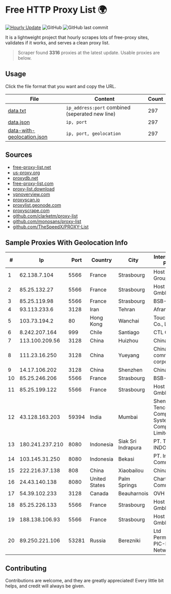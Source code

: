 
# Free HTTP Proxy List 🌍

[![Hourly Update](https://github.com/mertguvencli/http-proxy-list/actions/workflows/main.yml/badge.svg?branch=main)](https://github.com/mertguvencli/http-proxy-list/actions/workflows/main.yml)
![GitHub](https://img.shields.io/github/license/mertguvencli/http-proxy-list)
![GitHub last commit](https://img.shields.io/github/last-commit/mertguvencli/http-proxy-list)

It is a lightweight project that hourly scrapes lots of free-proxy sites, validates if it works, and serves a clean proxy list.


> Scraper found **3316** proxies at the latest update. Usable proxies are below.

## Usage

Click the file format that you want and copy the URL.


|File|Content|Count|
|----|-------|-----|
|[data.txt](https://raw.githubusercontent.com/mertguvencli/http-proxy-list/main/proxy-list/data.txt)|`ip_address:port` combined (seperated new line)|297|
|[data.json](https://raw.githubusercontent.com/mertguvencli/http-proxy-list/main/proxy-list/data.json)|`ip, port`|297|
|[data-with-geolocation.json](https://raw.githubusercontent.com/mertguvencli/http-proxy-list/main/proxy-list/data-with-geolocation.json)|`ip, port, geolocation`|297|

## Sources

* [free-proxy-list.net](https://free-proxy-list.net)
* [us-proxy.org](https://www.us-proxy.org)
* [proxydb.net](http://proxydb.net)
* [free-proxy-list.com](https://free-proxy-list.com/?page=&port=&type%5B%5D=http&type%5B%5D=https&up_time=0&search=Search)
* [proxy-list.download](https://www.proxy-list.download/HTTP)
* [vpnoverview.com](https://vpnoverview.com/privacy/anonymous-browsing/free-proxy-servers)
* [proxyscan.io](https://www.proxyscan.io)
* [proxylist.geonode.com](https://proxylist.geonode.com/api/proxy-list?limit=300&page=1&sort_by=lastChecked&sort_type=desc&protocols=http,https)
* [proxyscrape.com](https://api.proxyscrape.com/v2/?request=displayproxies&protocol=http&timeout=10000&country=all&ssl=all&anonymity=all)
* [github.com/clarketm/proxy-list](https://raw.githubusercontent.com/clarketm/proxy-list/master/proxy-list-raw.txt)
* [github.com/monosans/proxy-list](https://raw.githubusercontent.com/monosans/proxy-list/main/proxies/http.txt)
* [github.com/TheSpeedX/PROXY-List](https://raw.githubusercontent.com/TheSpeedX/PROXY-List/master/http.txt)


## Sample Proxies With Geolocation Info

|#|Ip|Port|Country|City|Internet Service Provider|
|-|--|----|-------|----|-------------------------|
|1|62.138.7.104|5566|France|Strasbourg|Host Europe Group|
|2|85.25.132.27|5566|France|Strasbourg|Host Europe GmbH|
|3|85.25.119.98|5566|France|Strasbourg|BSB-SERVICE|
|4|93.113.233.6|3128|Iran|Tehran|Afranet Co|
|5|103.73.194.2|80|Hong Kong|Wanchai|TouchPal HK Co., Limited|
|6|8.242.207.164|999|Chile|Santiago|CTL Chile|
|7|113.100.209.56|3128|China|Huizhou|Chinanet|
|8|111.23.16.250|3128|China|Yueyang|China Mobile communications corporation|
|9|14.17.106.202|3128|China|Shenzhen|Chinanet|
|10|85.25.246.206|5566|France|Strasbourg|BSB-SERVICE|
|11|85.25.199.122|5566|France|Strasbourg|Host Europe GmbH|
|12|43.128.163.203|59394|India|Mumbai|Shenzhen Tencent Computer Systems Company Limited|
|13|180.241.237.210|8080|Indonesia|Siak Sri Indrapura|PT. TELKOM INDONESIA|
|14|103.145.31.250|8080|Indonesia|Bekasi|PT. Indonesia Comnets Plus|
|15|222.216.37.138|808|China|Xiaobailou|Chinanet|
|16|24.43.140.138|8080|United States|Palm Springs|Charter Communications|
|17|54.39.102.233|3128|Canada|Beauharnois|OVH SAS|
|18|85.25.226.133|5566|France|Strasbourg|Host Europe GmbH|
|19|188.138.106.93|5566|France|Strasbourg|Host Europe GmbH|
|20|89.250.221.106|53281|Russia|Berezniki|Ltd PermInterCom PIC-BF-Network|



## Contributing

Contributions are welcome, and they are greatly appreciated! Every
little bit helps, and credit will always be given.

